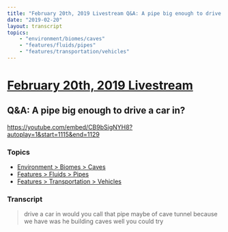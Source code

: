 ```yaml
---
title: "February 20th, 2019 Livestream Q&A: A pipe big enough to drive a car in?"
date: "2019-02-20"
layout: transcript
topics:
    - "environment/biomes/caves"
    - "features/fluids/pipes"
    - "features/transportation/vehicles"
---
```

# [February 20th, 2019 Livestream](../2019-02-20.md)
## Q&A: A pipe big enough to drive a car in?
https://youtube.com/embed/CB9bSigNYH8?autoplay=1&start=1115&end=1129

### Topics
* [Environment > Biomes > Caves](../topics/environment/biomes/caves.md)
* [Features > Fluids > Pipes](../topics/features/fluids/pipes.md)
* [Features > Transportation > Vehicles](../topics/features/transportation/vehicles.md)

### Transcript

> drive a car in would you call that pipe maybe of cave tunnel because we have was he building caves well you could try
